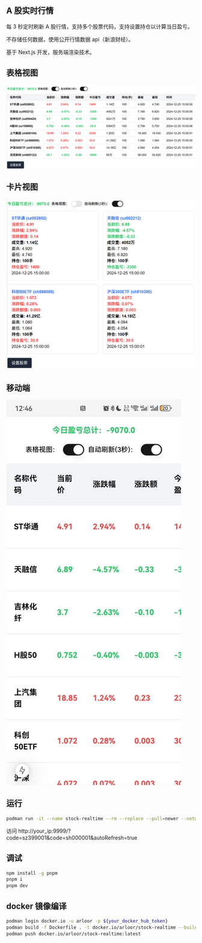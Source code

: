 ## A 股实时行情

每 3 秒定时刷新 A 股行情，支持多个股票代码，支持设置持仓以计算当日盈亏。

不存储任何数据，使用公开行情数据 api（新浪财经）。

基于 Next.js 开发，服务端渲染技术。

## 表格视图

![alt text](image-1.png)

## 卡片视图

![alt text](image.png)

## 移动端

![alt text](image-2.png)

## 运行

```bash
podman run -it --name stock-realtime --rm --replace --pull=newer --network host docker.io/arloor/stock-realtime
```

访问 http://your_ip:9999/?code=sz399001&code=sh000001&autoRefresh=true

## 调试

```bash
npm install -g pnpm
pnpm i
pnpm dev
```

## docker 镜像编译

```bash
podman login docker.io -u arloor -p ${your_docker_hub_token}
podman build -f Dockerfile . -t docker.io/arloor/stock-realtime --build-arg=PORT=9999 --network host #podman的命令会使用系统代理来拉取node modules和下载alpine的apk包
podman push docker.io/arloor/stock-realtime:latest
```
